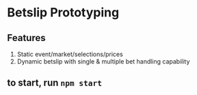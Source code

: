 # Betslip Prototyping

## Features
1. Static event/market/selections/prices
2. Dynamic betslip with single & multiple bet handling capability

## to start, run ```npm start```
